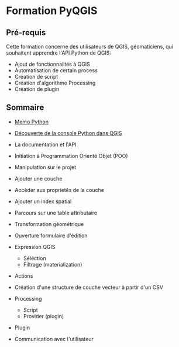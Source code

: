 # Formation PyQGIS

## Pré-requis

Cette formation concerne des utilisateurs de QGIS, géomaticiens, qui souhaitent apprendre l'API Python de QGIS:
* Ajout de fonctionnalités à QGIS
* Automatisation de certain process
* Création de script
* Création d'algorithme Processing
* Création de plugin

## Sommaire

* [Memo Python](./memo_python.md)
* [Découverte de la console Python dans QGIS](./00_memo_python.md)
 * La documentation et l'API
 * Initiation à Programmation Orienté Objet (POO)
 * Manipulation sur le projet
 * Ajouter une couche
 * Accèder aux proprietés de la couche


* Ajouter un index spatial
* Parcours sur une table attributaire
* Transformation géométrique
* Ouverture formulaire d'édition
* Expression QGIS
  * Séléction
  * Filtrage (materialization)
* Actions
* Création d'une structure de couche vecteur à partir d'un CSV
* Processing
  * Script
  * Provider (plugin)
* Plugin
* Communication avec l'utilisateur

